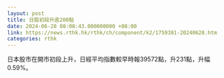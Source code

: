 ```yaml
---
layout: post
title: 日股初段升逾200點
date: 2024-06-28 08:08:43.000000000 +08:00
link: https://news.rthk.hk/rthk/ch/component/k2/1759381-20240628.htm
categories: rthk
---
```


日本股市在開市初段上升，日經平均指數較早時報39572點，升231點，升幅0.59%。
